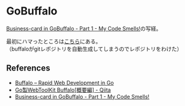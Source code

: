 # GoBuffalo

[Business\-card in GoBuffalo \- Part 1 \- My Code Smells\!](https://mycodesmells.com/post/business-card-in-gobuffalo---part-1)の写経。

最初にハマったところは[こちら](https://github.com/cipepser/buffalo-sample)にある。  
（buffaloがgitレポジトリを自動生成してしまうのでレポジトリをわけた）


## References
- [Buffalo – Rapid Web Development in Go](https://gobuffalo.io/en)
- [Go製WebToolKit Buffalo\[概要編\] \- Qiita](https://qiita.com/k-kurikuri/items/f46356b70fe3e7e8da7d)
- [Business\-card in GoBuffalo \- Part 1 \- My Code Smells\!](https://mycodesmells.com/post/business-card-in-gobuffalo---part-1)
